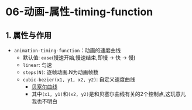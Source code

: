 # 06-动画-属性-timing-function

## 1. 属性与作用

- `animation-timing-function`：动画的速度曲线
    - 默认值: `ease`(慢速开始,慢速结束,即慢 -> 快 -> 慢)
    - `linear`: 匀速
    - `steps(N)`: 逐帧动画.N为动画帧数
    - `cubic-bezier(x1, y1, x2, y2)`: 自定义速度曲线
        - [贝塞尔曲线](https://zh.wikipedia.org/wiki/%E8%B2%9D%E8%8C%B2%E6%9B%B2%E7%B7%9A)
        - 其中`(x1, y1)`和`(x2, y2)`是和贝塞尔曲线有关的2个控制点,这玩意儿我也不明白
